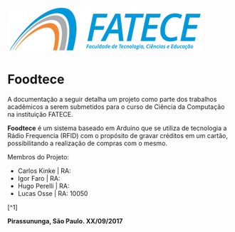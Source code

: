 # ![](/assets/fatece.jpg)

# Foodtece

A documentação a seguir detalha um projeto como parte dos trabalhos acadêmicos a serem submetidos para o curso de Ciência da Computação na instituição FATECE.

**Foodtece** é um sistema baseado em Arduino que se utiliza de tecnologia a Rádio Frequencia \(RFID\) com o propósito de gravar créditos em um cartão, possibilitando a realização de compras com o mesmo.

Membros do Projeto:

* Carlos Kinke \| RA: 
* Igor Faro \| RA:
* Hugo Perelli \| RA:
* Lucas Osse \| RA: 10050

[^1]

**Pirassununga, São Paulo. XX/09/2017**

